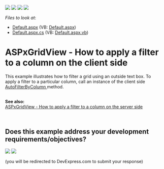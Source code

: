 <!-- default badges list -->
![](https://img.shields.io/endpoint?url=https://codecentral.devexpress.com/api/v1/VersionRange/128533319/11.1.8%2B)
[![](https://img.shields.io/badge/Open_in_DevExpress_Support_Center-FF7200?style=flat-square&logo=DevExpress&logoColor=white)](https://supportcenter.devexpress.com/ticket/details/E3583)
[![](https://img.shields.io/badge/📖_How_to_use_DevExpress_Examples-e9f6fc?style=flat-square)](https://docs.devexpress.com/GeneralInformation/403183)
[![](https://img.shields.io/badge/💬_Leave_Feedback-feecdd?style=flat-square)](#does-this-example-address-your-development-requirementsobjectives)
<!-- default badges end -->
<!-- default file list -->
*Files to look at*:

* [Default.aspx](./CS/WebSite/Default.aspx) (VB: [Default.aspx](./VB/WebSite/Default.aspx))
* [Default.aspx.cs](./CS/WebSite/Default.aspx.cs) (VB: [Default.aspx.vb](./VB/WebSite/Default.aspx.vb))
<!-- default file list end -->
# ASPxGridView - How to apply a filter to a column on the client side


<p>This example illustrates how to filter a grid using an outside text box. To apply a filter to a particular column, call an instance of the client side <a href="http://documentation.devexpress.com/#AspNet/DevExpressWebASPxGridViewScriptsASPxClientGridView_AutoFilterByColumntopic"><u>AutoFilterByColumn</u></a><u> </u>method. </p><p><br />
<strong>See also:</strong><strong><br />
</strong><a href="https://www.devexpress.com/Support/Center/p/E3582">ASPxGridView - How to apply a filter to a column on the server side</a></p>

<br/>


<!-- feedback -->
## Does this example address your development requirements/objectives?

[<img src="https://www.devexpress.com/support/examples/i/yes-button.svg"/>](https://www.devexpress.com/support/examples/survey.xml?utm_source=github&utm_campaign=asp-net-web-forms-grid-filter-column-on-the-client&~~~was_helpful=yes) [<img src="https://www.devexpress.com/support/examples/i/no-button.svg"/>](https://www.devexpress.com/support/examples/survey.xml?utm_source=github&utm_campaign=asp-net-web-forms-grid-filter-column-on-the-client&~~~was_helpful=no)

(you will be redirected to DevExpress.com to submit your response)
<!-- feedback end -->
